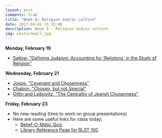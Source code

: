 ```yaml
---
layout: post
comments: true
title: "Week 8: Religion and/as culture"
date: 2017-04-01 15:35:00
description: Week 8 - Religion and/as culture
img: westernwall.jpg
---
```


**Monday, February 19**
- [Satlow, "Defining Judaism: Accounting for 'Religions' in the Study of Religion"](http://www.jstor.org/stable/pdf/4139954.pdf?refreqid=excelsior%3Ac151940e6a5161f09026231587489d4f)

**Wednesday, February 21**
- [Jospe, "Covenant and Chosenness"](https://www.myjewishlearning.com/article/covenant-and-chosenness/)
- [Chabon, "Chosen, but not Special"](http://www.nytimes.com/2010/06/06/opinion/06chabon.html?sq=chabon&st=cse&scp=2&pagewanted=all)
- [Gitlin and Leibovitz, "The Centrality of Jewish Chosenness"](http://www.tabletmag.com/scroll/35579/the-centrality-of-jewish-chosenness)

**Friday, February 23**
- No new reading (time to work on group presentations)
- Here are some useful links for class today:
  - [Belief-O-Matic Quiz](http://www.beliefnet.com/entertainment/quizzes/beliefomatic.aspx)
  - [Library Reference Page for RLST 100](http://guides.lib.lawrence.edu/rlst100)

